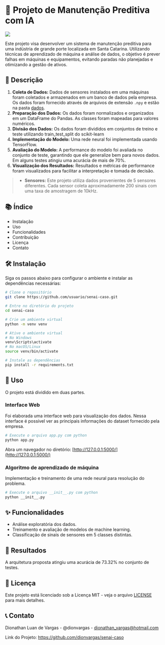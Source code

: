 # 🚀 Projeto de Manutenção Preditiva com IA

<div style="display: inline_block">
  <img src="https://img.shields.io/badge/Python-3.12.4-blue">
</div>

Este projeto visa desenvolver um sistema de manutenção preditiva para uma indústria de grande porte localizada em Santa Catarina. Utilizando técnicas de aprendizado de máquina e análise de dados, o objetivo é prever falhas em máquinas e equipamentos, evitando paradas não planejadas e otimizando a gestão de ativos.

## 📄 Descrição

1. **Coleta de Dados:** Dados de sensores instalados em uma máquinas foram coletados e armazenados em um banco de dados pela empresa. Os dados foram fornecido através de arquivos de extensão `.npy` e estão na pasta [dados](./dados).
2. **Preparação dos Dados:** Os dados foram normalizados e organizados em um DataFrame do Pandas. As classes foram mapeadas para valores numéricos.
3. **Divisão dos Dados:** Os dados foram divididos em conjuntos de treino e teste utilizando train_test_split do scikit-learn
4. **Implementação do Modelo:** Uma rede neural foi implementada usando TensorFlow.
5. **Avaliação do Modelo:** A performance do modelo foi avaliada no conjunto de teste, garantindo que ele generalize bem para novos dados. Em alguns testes atingiu uma acurácia de mais de 70%.
6. **Visualização dos Resultados:** Resultados e métricas de performance foram visualizados para facilitar a interpretação e tomada de decisão.

>- **Sensores:** Este projeto utiliza dados provenientes de 5 sensores diferentes. Cada sensor coleta aproximadamente 200 sinais com uma taxa de amostragem de 10kHz.

## 📚 Índice

- Instalação
- Uso
- Funcionalidades
- Contribuição
- Licença
- Contato

## 🛠️ Instalação

Siga os passos abaixo para configurar o ambiente e instalar as dependências necessárias:

```bash
# Clone o repositório
git clone https://github.com/usuario/senai-caso.git

# Entre no diretório do projeto
cd senai-caso

# Crie um ambiente virtual
python -m venv venv

# Ative o ambiente virtual
# No Windows
venv\Scripts\activate
# No macOS/Linux
source venv/bin/activate

# Instale as dependências
pip install -r requirements.txt
```

## 🚀 Uso
O projeto está dividido em duas partes.

### Interface Web
Foi elaborada uma interface web para visualização dos dados. Nessa interface é possível ver as principais informações do dataset fornecido pela empresa.

``` bash
# Execute o arquivo app.py com python
python app.py
```
Abra um navegador no diretório: [http://127.0.0.1:5000/](http://127.0.0.1:5000/)

### Algoritmo de aprendizado de máquina
Implementação e treinamento de uma rede neural para resolução do problema.
``` bash
# Execute o arquivo __init__.py com python
python __init__.py
```

## ✨ Funcionalidades
- Análise exploratória dos dados.
- Treinamento e avaliação de modelos de machine learning.
- Classificação de sinais de sensores em 5 classes distintas.

## 🤝 Resultados
A arquitetura proposta atingiu uma acurácia de 73.32% no conjunto de testes.

## 📜 Licença
Este projeto está licenciado sob a Licença MIT - veja o arquivo [LICENSE](./LICENSE) para mais detalhes.

## 📞 Contato
Dionathan Luan de Vargas - @dionvargas - dionathan_vargas@hotmail.com

Link do Projeto: https://github.com/dionvargas/senai-caso